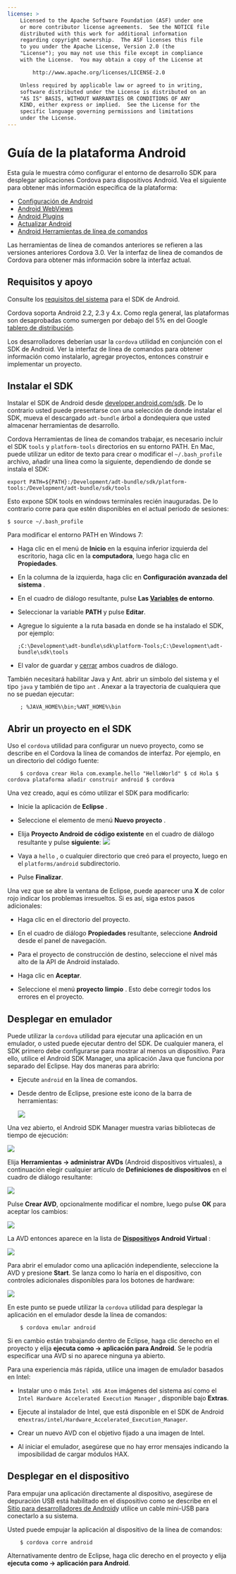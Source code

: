 ```yaml
---
license: >
    Licensed to the Apache Software Foundation (ASF) under one
    or more contributor license agreements.  See the NOTICE file
    distributed with this work for additional information
    regarding copyright ownership.  The ASF licenses this file
    to you under the Apache License, Version 2.0 (the
    "License"); you may not use this file except in compliance
    with the License.  You may obtain a copy of the License at

        http://www.apache.org/licenses/LICENSE-2.0

    Unless required by applicable law or agreed to in writing,
    software distributed under the License is distributed on an
    "AS IS" BASIS, WITHOUT WARRANTIES OR CONDITIONS OF ANY
    KIND, either express or implied.  See the License for the
    specific language governing permissions and limitations
    under the License.
---
```


# Guía de la plataforma Android

Esta guía le muestra cómo configurar el entorno de desarrollo SDK para desplegar aplicaciones Cordova para dispositivos Android. Vea el siguiente para obtener más información específica de la plataforma:

*   <a href="config.html">Configuración de Android</a>
*   <a href="webview.html">Android WebViews</a>
*   <a href="plugin.html">Android Plugins</a>
*   <a href="upgrading.html">Actualizar Android</a>
*   <a href="tools.html">Android Herramientas de línea de comandos</a>

Las herramientas de línea de comandos anteriores se refieren a las versiones anteriores Cordova 3.0. Ver la interfaz de línea de comandos de Cordova para obtener más información sobre la interfaz actual.

## Requisitos y apoyo

Consulte los [requisitos del sistema][1] para el SDK de Android.

 [1]: http://developer.android.com/sdk/index.html

Cordova soporta Android 2.2, 2.3 y 4.x. Como regla general, las plataformas son desaprobadas como sumergen por debajo del 5% en del Google [tablero de distribución][2].

 [2]: http://developer.android.com/about/dashboards/index.html

<!--
NOTE, doc said:
- Android 2.1 (Deprecated May 2013)
- Android 3.x (Deprecated May 2013)
-->

Los desarrolladores deberían usar la `cordova` utilidad en conjunción con el SDK de Android. Ver la interfaz de línea de comandos para obtener información como instalarlo, agregar proyectos, entonces construir e implementar un proyecto.

## Instalar el SDK

Instalar el SDK de Android desde [developer.android.com/sdk][3]. De lo contrario usted puede presentarse con una selección de donde instalar el SDK, mueva el descargado `adt-bundle` árbol a dondequiera que usted almacenar herramientas de desarrollo.

 [3]: http://developer.android.com/sdk/

Cordova Herramientas de línea de comandos trabajar, es necesario incluir el SDK `tools` y `platform-tools` directorios en su entorno PATH. En Mac, puede utilizar un editor de texto para crear o modificar el `~/.bash_profile` archivo, añadir una línea como la siguiente, dependiendo de donde se instala el SDK:

    export PATH=${PATH}:/Development/adt-bundle/sdk/platform-tools:/Development/adt-bundle/sdk/tools
    

Esto expone SDK tools en windows terminales recién inauguradas. De lo contrario corre para que estén disponibles en el actual período de sesiones:

    $ source ~/.bash_profile
    

Para modificar el entorno PATH en Windows 7:

*   Haga clic en el menú de **Inicio** en la esquina inferior izquierda del escritorio, haga clic en la **computadora**, luego haga clic en **Propiedades**.

*   En la columna de la izquierda, haga clic en **Configuración avanzada del sistema** .

*   En el cuadro de diálogo resultante, pulse **Las <a href="../../../plugin_ref/spec.html">Variables</a> de entorno**.

*   Seleccionar la variable **PATH** y pulse **Editar**.

*   Agregue lo siguiente a la ruta basada en donde se ha instalado el SDK, por ejemplo:
    
        ;C:\Development\adt-bundle\sdk\platform-Tools;C:\Development\adt-bundle\sdk\tools
        

*   El valor de guardar y <a href="../../../cordova/inappbrowser/inappbrowser.html">cerrar</a> ambos cuadros de diálogo.

También necesitará habilitar Java y Ant. abrir un símbolo del sistema y el tipo `java` y también de tipo `ant` . Anexar a la trayectoria de cualquiera que no se puedan ejecutar:

        ; %JAVA_HOME%\bin;%ANT_HOME%\bin
    

## Abrir un proyecto en el SDK

Uso el `cordova` utilidad para configurar un nuevo proyecto, como se describe en el Cordova la línea de comandos de interfaz. Por ejemplo, en un directorio del código fuente:

        $ cordova crear Hola com.example.hello "HelloWorld" $ cd Hola $ cordova plataforma añadir construir android $ cordova
    

Una vez creado, aquí es cómo utilizar el SDK para modificarlo:

*   Inicie la aplicación de **Eclipse** .

*   Seleccione el elemento de menú **Nuevo proyecto** .

*   Elija **Proyecto Android de código existente** en el cuadro de diálogo resultante y pulse **siguiente**: ![][4]

*   Vaya a `hello` , o cualquier directorio que creó para el proyecto, luego en el `platforms/android` subdirectorio.

*   Pulse **Finalizar**.

 [4]: img/guide/platforms/android/eclipse_new_project.png

Una vez que se abre la ventana de Eclipse, puede aparecer una **X** de color rojo indicar los problemas irresueltos. Si es así, siga estos pasos adicionales:

*   Haga clic en el directorio del proyecto.

*   En el cuadro de diálogo **Propiedades** resultante, seleccione **Android** desde el panel de navegación.

*   Para el proyecto de construcción de destino, seleccione el nivel más alto de la API de Android instalado.

*   Haga clic en **Aceptar**.

*   Seleccione el menú **proyecto** **limpio** . Esto debe corregir todos los errores en el proyecto.

## Desplegar en emulador

Puede utilizar la `cordova` utilidad para ejecutar una aplicación en un emulador, o usted puede ejecutar dentro del SDK. De cualquier manera, el SDK primero debe configurarse para mostrar al menos un dispositivo. Para ello, utilice el Android SDK Manager, una aplicación Java que funciona por separado del Eclipse. Hay dos maneras para abrirlo:

*   Ejecute `android` en la línea de comandos.

*   Desde dentro de Eclipse, presione este icono de la barra de herramientas:
    
    ![][5]

 [5]: img/guide/platforms/android/eclipse_android_sdk_button.png

Una vez abierto, el Android SDK Manager muestra varias bibliotecas de tiempo de ejecución:

![][6]

 [6]: img/guide/platforms/android/asdk_window.png

Elija **Herramientas → administrar AVDs** (Android dispositivos virtuales), a continuación elegir cualquier artículo de **Definiciones de dispositivos** en el cuadro de diálogo resultante:

![][7]

 [7]: img/guide/platforms/android/asdk_device.png

Pulse **Crear AVD**, opcionalmente modificar el nombre, luego pulse **OK** para aceptar los cambios:

![][8]

 [8]: img/guide/platforms/android/asdk_newAVD.png

La AVD entonces aparece en la lista de **<a href="../../../cordova/device/device.html">Dispositivo</a>s Android Virtual** :

![][9]

 [9]: img/guide/platforms/android/asdk_avds.png

Para abrir el emulador como una aplicación independiente, seleccione la AVD y presione **Start**. Se lanza como lo haría en el dispositivo, con controles adicionales disponibles para los botones de hardware:

![][10]

 [10]: img/guide/platforms/android/asdk_emulator.png

En este punto se puede utilizar la `cordova` utilidad para desplegar la aplicación en el emulador desde la línea de comandos:

        $ cordova emular android
    

Si en cambio están trabajando dentro de Eclipse, haga clic derecho en el proyecto y elija **ejecuta como → aplicación para Android**. Se le podría especificar una AVD si no aparece ninguna ya abierto.

Para una experiencia más rápida, utilice una imagen de emulador basados en Intel:

*   Instalar uno o más `Intel x86 Atom` imágenes del sistema así como el `Intel Hardware Accelerated Execution Manager` , disponible bajo **Extras**.

*   Ejecute al instalador de Intel, que está disponible en el SDK de Android en`extras/intel/Hardware_Accelerated_Execution_Manager`.

*   Crear un nuevo AVD con el objetivo fijado a una imagen de Intel.

*   Al iniciar el emulador, asegúrese que no hay error mensajes indicando la imposibilidad de cargar módulos HAX.

## Desplegar en el dispositivo

Para empujar una aplicación directamente al dispositivo, asegúrese de depuración USB está habilitado en el dispositivo como se describe en el [Sitio para desarrolladores de Android][11]y utilice un cable mini-USB para conectarlo a su sistema.

 [11]: http://developer.android.com/tools/device.html

Usted puede empujar la aplicación al dispositivo de la línea de comandos:

        $ cordova corre android
    

Alternativamente dentro de Eclipse, haga clic derecho en el proyecto y elija **ejecuta como → aplicación para Android**.